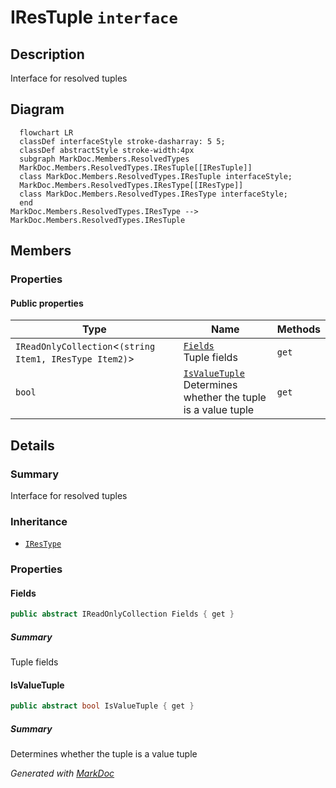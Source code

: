 # IResTuple `interface`

## Description
Interface for resolved tuples

## Diagram
```mermaid
  flowchart LR
  classDef interfaceStyle stroke-dasharray: 5 5;
  classDef abstractStyle stroke-width:4px
  subgraph MarkDoc.Members.ResolvedTypes
  MarkDoc.Members.ResolvedTypes.IResTuple[[IResTuple]]
  class MarkDoc.Members.ResolvedTypes.IResTuple interfaceStyle;
  MarkDoc.Members.ResolvedTypes.IResType[[IResType]]
  class MarkDoc.Members.ResolvedTypes.IResType interfaceStyle;
  end
MarkDoc.Members.ResolvedTypes.IResType --> MarkDoc.Members.ResolvedTypes.IResTuple
```

## Members
### Properties
#### Public  properties
| Type | Name | Methods |
| --- | --- | --- |
| `IReadOnlyCollection`&lt;`(string Item1, IResType Item2)`&gt; | [`Fields`](markdocmembersresolvedtypes-IResTuple#fields)<br>Tuple fields | `get` |
| `bool` | [`IsValueTuple`](markdocmembersresolvedtypes-IResTuple#isvaluetuple)<br>Determines whether the tuple is a value tuple | `get` |

## Details
### Summary
Interface for resolved tuples

### Inheritance
 - [
`IResType`
](./markdocmembersresolvedtypes-IResType)

### Properties
#### Fields
```csharp
public abstract IReadOnlyCollection Fields { get }
```
##### Summary
Tuple fields

#### IsValueTuple
```csharp
public abstract bool IsValueTuple { get }
```
##### Summary
Determines whether the tuple is a value tuple

*Generated with* [*MarkDoc*](https://github.com/hailstorm75/MarkDoc.Core)

